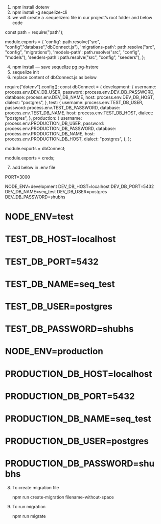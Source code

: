 1. npm install dotenv
2. npm install -g sequelize-cli
3. we will create a .sequelizerc file in our project’s root folder and below code
    
const path = require("path");

module.exports = {
  'config': path.resolve("src", "config","database","dbConnect.js"),
  'migrations-path': path.resolve("src", "config", "migrations"),
  'models-path': path.resolve("src", "config", "models"),
  'seeders-path': path.resolve("src", "config", "seeders"),
};


4. npm install — save sequelize pg pg-hstore
5. sequelize init
6. replace content of dbConnect.js as below


require("dotenv").config();
const dbConnect = {
  development: {
    username: process.env.DEV_DB_USER,
    password: process.env.DEV_DB_PASSWORD,
    database: process.env.DEV_DB_NAME,
    host: process.env.DEV_DB_HOST,
    dialect: "postgres",
  },
  test: {
    username: process.env.TEST_DB_USER,
    password: process.env.TEST_DB_PASSWORD,
    database: process.env.TEST_DB_NAME,
    host: process.env.TEST_DB_HOST,
    dialect: "postgres",
  },
  production: {
    username: process.env.PRODUCTION_DB_USER,
    password: process.env.PRODUCTION_DB_PASSWORD,
    database: process.env.PRODUCTION_DB_NAME,
    host: process.env.PRODUCTION_DB_HOST,
    dialect: "postgres",
  },
};

module.exports = dbConnect;


module.exports = creds;

7. add below in .env file

PORT=3000

NODE_ENV=development
DEV_DB_HOST=localhost
DEV_DB_PORT=5432
DEV_DB_NAME=seq_test
DEV_DB_USER=postgres
DEV_DB_PASSWORD=shubhs


# NODE_ENV=test
# TEST_DB_HOST=localhost
# TEST_DB_PORT=5432
# TEST_DB_NAME=seq_test
# TEST_DB_USER=postgres
# TEST_DB_PASSWORD=shubhs


# NODE_ENV=production
# PRODUCTION_DB_HOST=localhost
# PRODUCTION_DB_PORT=5432
# PRODUCTION_DB_NAME=seq_test
# PRODUCTION_DB_USER=postgres
# PRODUCTION_DB_PASSWORD=shubhs

8. To create migration file

   npm run create-migration filename-without-space

9. To run migration

   npm run migrate